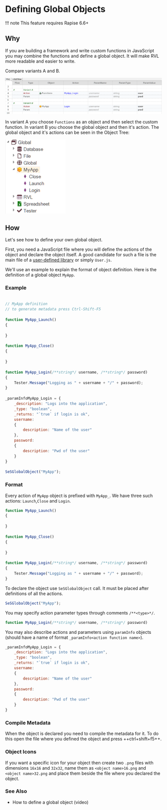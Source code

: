 # Defining Global Objects

!!! note
    This feature requires Rapise 6.6+

## Why

If you are building a framework and write custom functions in JavaScript you may combine the functions and define a global object. It will make RVL more readable and easier to write.

Compare variants A and B.

![RVL Example](./img/global_object_rvl_example.png)

In variant A you choose `Functions` as an object and then select the custom function. In variant B you choose the global object and then it's action. The global object and it's actions can be seen in the Object Tree:

![Object Tree](./img/global_object_in_object_tree.png)

## How

Let's see how to define your own global object.

First, you need a JavaScript file where you will define the actions of the object and declare the object itself. A good candidate for such a file is the main file of a [user-defined library](/Guide/tutorial_custom_library/#2-libuser) or simply `User.js`.

We'll use an example to explain the format of object definition. Here is the definition of a global object `MyApp`.

### Example

```javascript

// MyApp definition
// to generate metadata press Ctrl-Shift-F5

function MyApp_Launch()
{

}

function MyApp_Close()
{

}

function MyApp_Login(/**string*/ username, /**string*/ password)
{
    Tester.Message("Logging as " + username + "/" + password);
}

_paramInfoMyApp_Login = {
    _description: "Logs into the application",
    _type: "boolean",
    _returns: "`true` if login is ok",
    username:
    {
        description: "Name of the user"
    },
    password:
    {
        description: "Pwd of the user"
    }
}

SeSGlobalObject("MyApp");

```

### Format

Every action of `MyApp` object is prefixed with `MyApp_`. We have three such actions: `Launch`,`Close` and `Login`.

```javascript
function MyApp_Launch()
{

}

function MyApp_Close()
{

}

function MyApp_Login(/**string*/ username, /**string*/ password)
{
    Tester.Message("Logging as " + username + "/" + password);
}
```

To declare the object use `SeSGlobalObject` call. It must be placed after definitions of all the actions. 

```javascript
SeSGlobalObject("MyApp");
```

You may specify action parameter types through comments `/**<type>*/`.

```javascript
function MyApp_Login(/**string*/ username, /**string*/ password)
```

You may also describe actions and parameters using `paramInfo` objects (should have a name of format `_paramInfo<action function name>`).

```javascript
_paramInfoMyApp_Login = {
    _description: "Logs into the application",
    _type: "boolean",
    _returns: "`true` if login is ok",
    username:
    {
        description: "Name of the user"
    },
    password:
    {
        description: "Pwd of the user"
    }
}
```

### Compile Metadata

When the object is declared you need to compile the metadata for it. To do this open the file where you defined the object and press ++ctrl+shift+f5++.

### Object Icons

If you want a specific icon for your object then create two `.png` files with dimensions `16x16` and `32x32`, name them as `<object name>16.png` and `<object name>32.png` and place them beside the file where you declared the object.

### See Also

- How to define a global object (video)